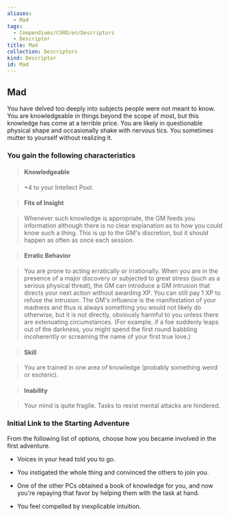 ```yaml
---
aliases:
  - Mad
tags:
  - Compendiums/CSRD/en/Descriptors
  - Descriptor
title: Mad
collection: Descriptors
kind: Descriptor
id: Mad
---
```

## Mad    
You have delved too deeply into subjects people were not meant to know. You are knowledgeable in things beyond the scope of most, but this knowledge has come at a terrible price. You are likely in questionable physical shape and occasionally shake with nervous tics. You sometimes mutter to yourself without realizing it.  
### You gain the following characteristics    
> #### Knowledgeable  
> +4 to your Intellect Pool.    
  
> #### Fits of Insight  
> Whenever such knowledge is appropriate, the GM feeds you information although there is no clear explanation as to how you could know such a thing. This is up to the GM's discretion, but it should happen as often as once each session.    
  
> #### Erratic Behavior  
> You are prone to acting erratically or irrationally. When you are in the presence of a major discovery or subjected to great stress (such as a serious physical threat), the GM can introduce a GM intrusion that directs your next action without awarding XP. You can still pay 1 XP to refuse the intrusion. The GM's influence is the manifestation of your madness and thus is always something you would not likely do otherwise, but it is not directly, obviously harmful to you unless there are extenuating circumstances. (For example, if a foe suddenly leaps out of the darkness, you might spend the first round babbling incoherently or screaming the name of your first true love.)    
  
> #### Skill  
> You are trained in one area of knowledge (probably something weird or esoteric).    
  
> #### Inability  
> Your mind is quite fragile. Tasks to resist mental attacks are hindered.    
  
### Initial Link to the Starting Adventure    
From the following list of options, choose how you became involved in the first adventure.    
- Voices in your head told you to go.    
- You instigated the whole thing and convinced the others to join you.    
- One of the other PCs obtained a book of knowledge for you, and now you're repaying that favor by helping them with the task at hand.    
- You feel compelled by inexplicable intuition.  
